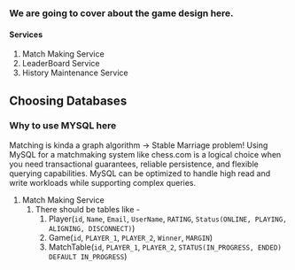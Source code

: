 ### We are going to cover about the game design here. 

#### Services 
1. Match Making Service
2. LeaderBoard Service 
3. History Maintenance Service 

## Choosing Databases
### Why to use MYSQL here
Matching is kinda a graph algorithm ->  Stable Marriage problem!
Using MySQL for a matchmaking system like chess.com is a logical choice when you need transactional guarantees, reliable persistence, and flexible querying capabilities. MySQL can be optimized to handle high read and write workloads while supporting complex queries.
1. Match Making Service
   1. There should be tables like - 
      1. Player(`id`, `Name`, `Email`, `UserName`, `RATING`, `Status(ONLINE, PLAYING, ALIGNING, DISCONNECT)`)
      2. Game(`id`, `PLAYER_1`, `PLAYER_2`, `Winner`, `MARGIN`)
      3. MatchTable(`id`, `PLAYER_1`, `PLAYER_2`, `STATUS(IN_PROGRESS, ENDED) DEFAULT IN_PROGRESS`)